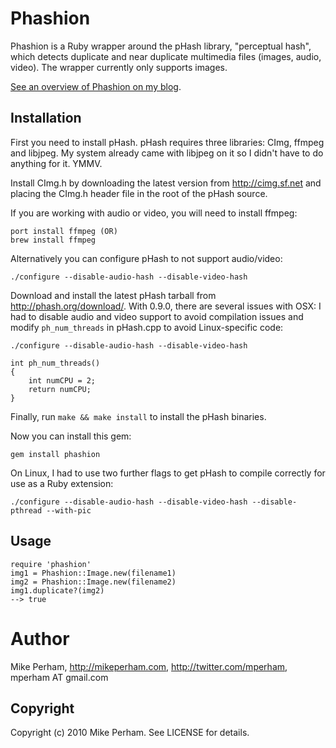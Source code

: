 Phashion
===========

Phashion is a Ruby wrapper around the pHash library, "perceptual hash", which detects duplicate
and near duplicate multimedia files (images, audio, video).  The wrapper currently only supports images.

[See an overview of Phashion on my blog](http://www.mikeperham.com/2010/05/21/detecting-duplicate-images-with-phashion/).

Installation
-------------

First you need to install pHash.  pHash requires three libraries: CImg, ffmpeg and libjpeg.  My system already came with libjpeg on it so I didn't have to do anything for it.  YMMV.

Install CImg.h by downloading the latest version from http://cimg.sf.net and placing the CImg.h header file in the root of the pHash source.

If you are working with audio or video, you will need to install ffmpeg:

    port install ffmpeg (OR)
    brew install ffmpeg

Alternatively you can configure pHash to not support audio/video:

    ./configure --disable-audio-hash --disable-video-hash

Download and install the latest pHash tarball from http://phash.org/download/.  With 0.9.0, there are several issues with OSX: I had to disable audio and video support to avoid compilation issues and modify `ph_num_threads` in pHash.cpp to avoid Linux-specific code:

    ./configure --disable-audio-hash --disable-video-hash
    
    int ph_num_threads()
    {
    	int numCPU = 2;
    	return numCPU;
    }

Finally, run `make && make install` to install the pHash binaries.

Now you can install this gem:

    gem install phashion

On Linux, I had to use two further flags to get pHash to compile correctly for use as a Ruby extension:

    ./configure --disable-audio-hash --disable-video-hash --disable-pthread --with-pic

Usage
---------

    require 'phashion'
    img1 = Phashion::Image.new(filename1)
    img2 = Phashion::Image.new(filename2)
    img1.duplicate?(img2)
    --> true

Author
==========

Mike Perham, http://mikeperham.com, http://twitter.com/mperham, mperham AT gmail.com

Copyright
----------

Copyright (c) 2010 Mike Perham. See LICENSE for details.
